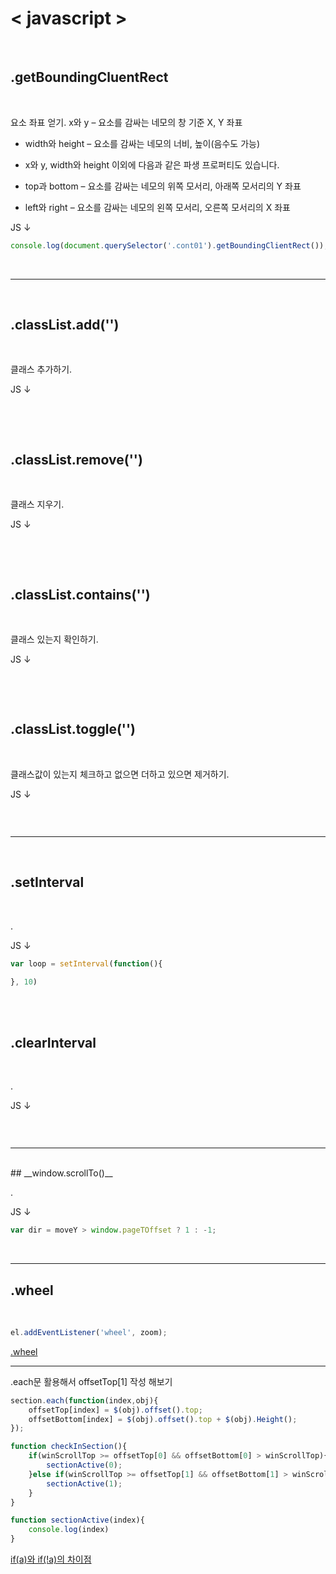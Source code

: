 # < javascript >

<br>

## __.getBoundingCluentRect__
<br>

요소 좌표 얻기.
x와 y – 요소를 감싸는 네모의 창 기준 X, Y 좌표
- width와 height – 요소를 감싸는 네모의 너비, 높이(음수도 가능)
- x와 y, width와 height 이외에 다음과 같은 파생 프로퍼티도 있습니다.

- top과 bottom – 요소를 감싸는 네모의 위쪽 모서리, 아래쪽 모서리의 Y 좌표
- left와 right – 요소를 감싸는 네모의 왼쪽 모서리, 오른쪽 모서리의 X 좌표

JS ↓
```js
console.log(document.querySelector('.cont01').getBoundingClientRect());
```


<br>

---------

<br>

## __.classList.add('')__
<br>

클래스 추가하기.

JS ↓
```js

```
<br>
<br>

## __.classList.remove('')__
<br>

클래스 지우기.

JS ↓
```js

```
<br>
<br>

## __.classList.contains('')__
<br>

클래스 있는지 확인하기.

JS ↓
```js

```
<br>
<br>

## __.classList.toggle('')__
<br>

클래스값이 있는지 체크하고 없으면 더하고 있으면 제거하기.

JS ↓
```js

```
<br>

---------

<br>

## __.setInterval__
<br>

.

JS ↓
```js
var loop = setInterval(function(){

}, 10)
```
<br>
<br>

## __.clearInterval__
<br>

.

JS ↓
```js

```
<br>

---------
<br>
## __window.scrollTo()__
<br>

.

JS ↓
```js
var dir = moveY > window.pageTOffset ? 1 : -1;
```
<br>

---------

## __.wheel__
<br>

```js
el.addEventListener('wheel', zoom);
```

[.wheel](https://m.blog.naver.com/a_ugust/221982749023)


---------


.each문 활용해서 offsetTop[1] 작성 해보기

```js
section.each(function(index,obj){
    offsetTop[index] = $(obj).offset().top;
    offsetBottom[index] = $(obj).offset().top + $(obj).Height();
});

function checkInSection(){
    if(winScrollTop >= offsetTop[0] && offsetBottom[0] > winScrollTop){
        sectionActive(0);
    }else if(winScrollTop >= offsetTop[1] && offsetBottom[1] > winScrollTop){
        sectionActive(1);
    }
}

function sectionActive(index){
    console.log(index)
}
```

[if(a)와 if(!a)의 차이점](https://dojang.io/mod/forum/discuss.php?d=1267)
